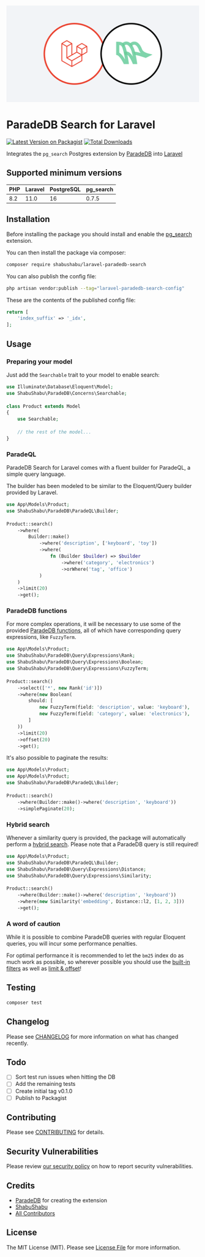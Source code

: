<p align="center"><img src="laravel-paradedb-search.png" alt="ParadeDB Search for Laravel"></p>

# ParadeDB Search for Laravel

[![Latest Version on Packagist](https://img.shields.io/packagist/v/shabushabu/laravel-paradedb-search.svg?style=flat-square)](https://packagist.org/packages/shabushabu/laravel-paradedb-search)
[![Total Downloads](https://img.shields.io/packagist/dt/shabushabu/laravel-paradedb-search.svg?style=flat-square)](https://packagist.org/packages/shabushabu/laravel-paradedb-search)

Integrates the `pg_search` Postgres extension by [ParadeDB](https://paradedb.com) into [Laravel](https://laravel.com)

## Supported minimum versions

| PHP | Laravel | PostgreSQL | pg_search |
|-----|---------|------------|-----------|
| 8.2 | 11.0    | 16         | 0.7.5     |

## Installation

Before installing the package you should install and enable the [pg_search](https://github.com/paradedb/paradedb/tree/dev/pg_search) extension.

You can then install the package via composer:

```bash
composer require shabushabu/laravel-paradedb-search
```

You can also publish the config file:

```bash
php artisan vendor:publish --tag="laravel-paradedb-search-config"
```

These are the contents of the published config file:

```php
return [
    'index_suffix' => '_idx',
];
```

## Usage

### Preparing your model

Just add the `Searchable` trait to your model to enable search:

```php
use Illuminate\Database\Eloquent\Model;
use ShabuShabu\ParadeDB\Concerns\Searchable;

class Product extends Model
{
    use Searchable;
    
    // the rest of the model...
}
```

### ParadeQL

ParadeDB Search for Laravel comes with a fluent builder for ParadeQL, a simple query language.

The builder has been modeled to be similar to the Eloquent/Query builder provided by Laravel. 

```php
use App\Models\Product;
use ShabuShabu\ParadeDB\ParadeQL\Builder;

Product::search()
    ->where(
        Builder::make()
            ->where('description', ['keyboard', 'toy'])
            ->where(
                fn (Builder $builder) => $builder
                    ->where('category', 'electronics')
                    ->orWhere('tag', 'office')
            )
    )
    ->limit(20)
    ->get();
```

### ParadeDB functions

For more complex operations, it will be necessary to use some of the provided [ParadeDB functions](https://docs.paradedb.com/search/full-text/complex), all of which have corresponding query expressions, like `FuzzyTerm`.

```php
use App\Models\Product;
use ShabuShabu\ParadeDB\Query\Expressions\Rank;
use ShabuShabu\ParadeDB\Query\Expressions\Boolean;
use ShabuShabu\ParadeDB\Query\Expressions\FuzzyTerm;

Product::search()
    ->select(['*', new Rank('id')])
    ->where(new Boolean(
        should: [
            new FuzzyTerm(field: 'description', value: 'keyboard'),
            new FuzzyTerm(field: 'category', value: 'electronics'),
        ]   
    ))
    ->limit(20)
    ->offset(20)
    ->get();
```

It's also possible to paginate the results:

```php
use App\Models\Product;
use App\Models\Product;
use ShabuShabu\ParadeDB\ParadeQL\Builder;

Product::search()
    ->where(Builder::make()->where('description', 'keyboard'))
    ->simplePaginate(20);
```

### Hybrid search

Whenever a similarity query is provided, the package will automatically perform a [hybrid search](https://docs.paradedb.com/search/hybrid/basic). Please note that a ParadeDB query is still required!

```php
use App\Models\Product;
use ShabuShabu\ParadeDB\ParadeQL\Builder;
use ShabuShabu\ParadeDB\Query\Expressions\Distance;
use ShabuShabu\ParadeDB\Query\Expressions\Similarity;

Product::search()
    ->where(Builder::make()->where('description', 'keyboard'))
    ->where(new Similarity('embedding', Distance::l2, [1, 2, 3]))
    ->get();
```

### A word of caution

While it is possible to combine ParadeDB queries with regular Eloquent queries, you will incur some performance penalties.

For optimal performance it is recommended to let the `bm25` index do as much work as possible, so wherever possible you should use the [built-in filters](https://docs.paradedb.com/search/full-text/bm25#efficient-filtering) as well as [limit & offset](https://docs.paradedb.com/search/full-text/bm25#limit-and-offset)!

## Testing

```bash
composer test
```

## Changelog

Please see [CHANGELOG](CHANGELOG.md) for more information on what has changed recently.

## Todo

- [ ] Sort test run issues when hitting the DB
- [ ] Add the remaining tests
- [ ] Create initial tag v0.1.0
- [ ] Publish to Packagist

## Contributing

Please see [CONTRIBUTING](CONTRIBUTING.md) for details.

## Security Vulnerabilities

Please review [our security policy](../../security/policy) on how to report security vulnerabilities.

## Credits

- [ParadeDB](https://github.com/paradedb) for creating the extension
- [ShabuShabu](https://github.com/ShabuShabu)
- [All Contributors](../../contributors)

## License

The MIT License (MIT). Please see [License File](LICENSE.md) for more information.
